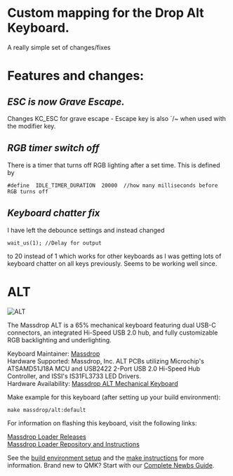
# Custom mapping for the Drop Alt Keyboard.

A really simple set of changes/fixes

# Features and changes:

## *ESC is now Grave Escape.*
Changes KC_ESC for grave escape - Escape key is also `/~ when used with the modifier key.

## *RGB timer switch off*

There is a timer that turns off RGB lighting after a set time. This is defined by 

    #define  IDLE_TIMER_DURATION  20000  //how many milliseconds before RGB turns off

## *Keyboard chatter fix*

I have left the debounce settings and instead changed

    wait_us(1); //Delay for output
to 20 instead of 1 which works for other keyboards as I was getting lots of keyboard chatter on all keys previously. Seems to be working well since.






# ALT

![ALT](https://massdrop-s3.imgix.net/product-images/alt-keyboard/FP/WNxwR19gTua3nxiiQWP3_AI7B3311%20copy%20page.jpg?auto=format&fm=jpg&fit=max&w=700&h=467&dpr=1&q=80)

The Massdrop ALT is a 65% mechanical keyboard featuring dual USB-C connectors, an integrated Hi-Speed USB 2.0 hub, and fully customizable RGB backlighting and underlighting.

Keyboard Maintainer: [Massdrop](https://github.com/massdrop)  
Hardware Supported: Massdrop, Inc. ALT PCBs utilizing Microchip's ATSAMD51J18A MCU and USB2422 2-Port USB 2.0 Hi-Speed Hub Controller, and ISSI's IS31FL3733 LED Drivers.  
Hardware Availability: [Massdrop ALT Mechanical Keyboard](https://www.massdrop.com/buy/massdrop-alt-mechanical-keyboard)

Make example for this keyboard (after setting up your build environment):

    make massdrop/alt:default

For information on flashing this keyboard, visit the following links:

[Massdrop Loader Releases](https://github.com/Massdrop/mdloader/releases)  
[Massdrop Loader Repository and Instructions](https://github.com/Massdrop/mdloader)

See the [build environment setup](https://docs.qmk.fm/#/getting_started_build_tools) and the [make instructions](https://docs.qmk.fm/#/getting_started_make_guide) for more information. Brand new to QMK? Start with our [Complete Newbs Guide](https://docs.qmk.fm/#/newbs).
